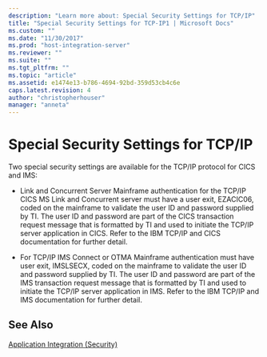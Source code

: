 ```yaml
---
description: "Learn more about: Special Security Settings for TCP/IP"
title: "Special Security Settings for TCP-IP1 | Microsoft Docs"
ms.custom: ""
ms.date: "11/30/2017"
ms.prod: "host-integration-server"
ms.reviewer: ""
ms.suite: ""
ms.tgt_pltfrm: ""
ms.topic: "article"
ms.assetid: e1474e13-b786-4694-92bd-359d53cb4c6e
caps.latest.revision: 4
author: "christopherhouser"
manager: "anneta"
---
```

# Special Security Settings for TCP/IP
Two special security settings are available for the TCP/IP protocol for CICS and IMS:  
  
-   Link and Concurrent Server Mainframe authentication for the TCP/IP CICS MS Link and Concurrent server must have a user exit, EZACIC06, coded on the mainframe to validate the user ID and password supplied by TI. The user ID and password are part of the CICS transaction request message that is formatted by TI and used to initiate the TCP/IP server application in CICS. Refer to the IBM TCP/IP and CICS documentation for further detail.  
  
-   For TCP/IP IMS Connect or OTMA Mainframe authentication must have user exit, IMSLSECX, coded on the mainframe to validate the user ID and password supplied by TI. The user ID and password are part of the IMS transaction request message that is formatted by TI and used to initiate the TCP/IP server application in IMS. Refer to the IBM TCP/IP and IMS documentation for further detail.  
  
## See Also  
 [Application Integration (Security)](../core/application-integration-security-2.md)
